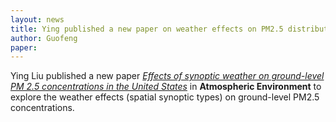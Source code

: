 ```yaml
---
layout: news
title: Ying published a new paper on weather effects on PM2.5 distribution
author: Guofeng
paper: 
---
```


Ying Liu published a new paper [*Effects of synoptic weather on
ground-level PM 2.5 concentrations in the United
States*](http://www.sciencedirect.com/science/article/pii/S1352231016308597)
in **Atmospheric Environment** to explore the weather effects (spatial
synoptic types) on ground-level PM2.5 concentrations. 


